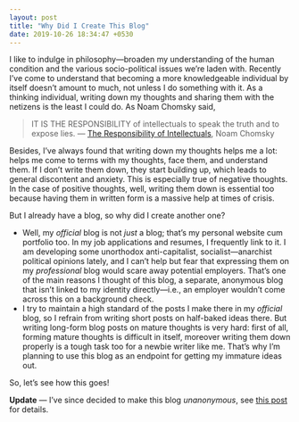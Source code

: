 ```yaml
---
layout: post
title: "Why Did I Create This Blog"
date: 2019-10-26 18:34:47 +0530
---
```


I like to indulge in philosophy—broaden my understanding of the human condition and the various socio-political issues we’re laden with. Recently I’ve come to understand that becoming a more knowledgeable individual by itself doesn’t amount to much, not unless I do something with it. As a thinking individual, writing down my thoughts and sharing them with the netizens is the least I could do. As Noam Chomsky said, 

>  IT IS THE RESPONSIBILITY of intellectuals to speak the truth and to expose lies.	— [The Responsibility of Intellectuals](https://chomsky.info/19670223/), Noam Chomsky

Besides, I’ve always found that writing down my thoughts helps me a lot: helps me come to terms with my thoughts, face them, and understand them. If I don’t write them down, they start building up, which leads to general discontent and anxiety. This is especially true of negative thoughts. In the case of positive thoughts, well, writing them down is essential too because having them in written form is a massive help at times of crisis.

But I already have a blog, so why did I create another one? 

- Well, my *official* blog is not *just* a blog; that’s my personal website cum portfolio too. In my job applications and resumes, I frequently link to it. I am developing some unorthodox anti-capitalist, socialist—anarchist political opinions lately, and I can’t help but fear that expressing them on my *professional* blog would scare away potential employers. That’s one of the main reasons I thought of this blog, a separate, anonymous blog that isn’t linked to my identity directly—i.e., an employer wouldn’t come across this on a background check.
- I try to maintain a high standard of the posts I make there in my *official* blog, so I refrain from writing short posts on half-baked ideas there. But writing long-form blog posts on mature thoughts is very hard: first of all, forming mature thoughts is difficult in itself, moreover writing them down properly is a tough task too for a newbie writer like me. That’s why I’m planning to use this blog as an endpoint for getting my immature ideas out. 

So, let’s see how this goes!

__Update__ — I’ve since decided to make this blog _unanonymous_, see [this post](/posts/im-going-to-use-my-real-name-everywhere/) for details.

